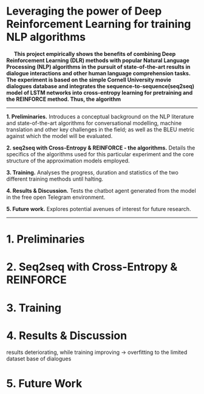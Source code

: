 # Leveraging the power of Deep Reinforcement Learning for training NLP algorithms


**&nbsp;&nbsp;&nbsp;&nbsp;&nbsp;&nbsp;This project empirically shows the benefits of combining Deep Reinforcement Learning (DLR) methods with popular Natural Language Processing (NLP) algorithms in the pursuit of state-of-the-art results in dialogue interactions and other human language comprehension tasks. The experiment is based on the simple Cornell University movie dialogues database and integrates the sequence-to-sequence(seq2seq) model of LSTM networks into cross-entropy learning for pretraining and the REINFORCE method. Thus, the algorithm**

-------
**1. Preliminaries.** Introduces a conceptual background on the NLP literature and state-of-the-art algorithms for conversational modelling, machine translation and other key challenges in the field; as well as the BLEU metric against which the model will be evaluated.

**2. seq2seq with Cross-Entropy & REINFORCE - the algorithms.** Details the specifics of the algorithms used for this particular experiment and the core structure of the approximation models employed.

**3. Training.** Analyses the progress, duration and statistics of the two different training methods until halting.

**4. Results & Discussion.** Tests the chatbot agent generated from the model in the free open Telegram environment.

**5. Future work.** Explores potential avenues of interest for future research.


---------
# 1. Preliminaries


# 2. Seq2seq with Cross-Entropy & REINFORCE


# 3. Training


# 4. Results & Discussion

results deteriorating, while training improving -> overfitting to the limited dataset base of dialogues

# 5. Future Work
